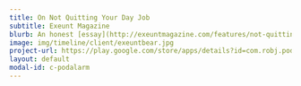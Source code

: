 ```yaml
---
title: On Not Quitting Your Day Job
subtitle: Exeunt Magazine
blurb: An honest [essay](http://exeuntmagazine.com/features/not-quitting-day-job/){:target="_blank"} examining the benefits and challenges of sustaining a creative career and a day job.
image: img/timeline/client/exeuntbear.jpg
project-url: https://play.google.com/store/apps/details?id=com.robj.podalarm
layout: default
modal-id: c-podalarm
---
```


